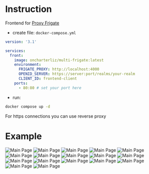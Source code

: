 # Instruction
Frontend for [Proxy Frigate](https://github.com/NlightN22/frigate-proxy)
 - create file: `docker-compose.yml`
```yml
version: '3.1'

services:
  front:
    image: oncharterliz/multi-frigate:latest
    environment:
      FRIGATE_PROXY: http://localhost:4000
      OPENID_SERVER: https://server:port/realms/your-realm
      CLIENT_ID: frontend-client
    ports:
      - 80:80 # set your port here
```
- run: 
```bash
docker compose up -d
```
For https connections you can use reverse proxy
# Example
![Main Page](example/screens/MainPage_1.png)
![Main Page](example/screens/MainPage_2.png)
![Main Page](example/screens/RecordingsPage_1.png)
![Main Page](example/screens/RecordingsPage_2.png)
![Main Page](example/screens/RecordingsPage_3.png)
![Main Page](example/screens/RecordingsPage_4.png)
![Main Page](example/screens/RecordingsPage_5.png)
![Main Page](example/screens/LiveCameraPage.png)
![Main Page](example/screens/SettingsPage.png)
![Main Page](example/screens/VideoPlayerPage.png)
![Main Page](example/screens/FrigateConfigPage.png)
![Main Page](example/screens/FrigateServersPage_1.png)
![Main Page](example/screens/FrigateServersPage_2.png)
![Main Page](example/screens/FrigateStatsPage_1.png)
![Main Page](example/screens/FrigateStatsPage_2.png)
![Main Page](example/screens/FrigateStatsPage_3.png)
![Main Page](example/screens/AccessSettingsPage_1.png)